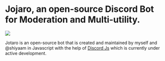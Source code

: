 # Jojaro, an open-source Discord Bot for Moderation and Multi-utility.

![](https://i1.sndcdn.com/avatars-lWhzYHAVa9rOcZMl-F0VLYg-t500x500.jpg)

Jotaro is an open-source bot that is created and maintained by myself and @shiyaam in Javascript with the help of [Discord Js](discord.js.org) which is currently under active development.